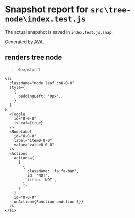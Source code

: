 # Snapshot report for `src\tree-node\index.test.js`

The actual snapshot is saved in `index.test.js.snap`.

Generated by [AVA](https://ava.li).

## renders tree node

> Snapshot 1

    <li
      className="node leaf cn0-0-0"
      style={
        {
          paddingLeft: '0px',
        }
      }
    >
      <Toggle
        id="0-0-0"
        isLeaf={true}
      />
      <NodeLabel
        id="0-0-0"
        label="item0-0-0"
        value="value0-0-0"
      />
      <Actions
        actions={
          [
            {
              className: 'fa fa-ban',
              id: 'NOT',
              title: 'NOT',
            },
          ]
        }
        id="0-0-0"
        onAction={Function onAction {}}
      />
    </li>
